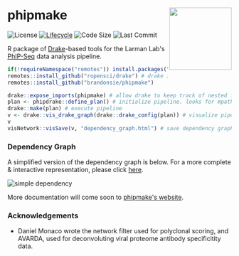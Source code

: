 # phipmake <img src="https://brandonsie.github.io/docs/phipmake.png" align="right" width="140">

![License](https://img.shields.io/github/license/brandonsie/phipmake.svg) 
[![Lifecycle](https://img.shields.io/badge/lifecycle-experimental-orange.svg)](https://www.tidyverse.org/lifecycle/) 
![Code Size](https://img.shields.io/github/languages/code-size/brandonsie/phipmake.svg) 
![Last Commit](https://img.shields.io/github/last-commit/brandonsie/epitopefinder.svg)

R package of [Drake](https://github.com/ropensci/drake)-based tools for the Larman Lab's [PhIP-Seq](https://www.nature.com/articles/s41596-018-0025-6) data analysis pipeline.

``` r  
if(!requireNamespace("remotes")) install.packages("remotes")
remotes::install_github("ropensci/drake") # drake is on CRAN, but phipmake depends on the more recently updated Github version.
remotes::install_github("brandonsie/phipmake")
```  

``` r
drake::expose_imports(phipmake) # allow drake to keep track of nested function dependencies.
plan <- phipdrake::define_plan() # initialize pipeline. looks for mpath.txt and ppath.txt in working directory
drake::make(plan) # execute pipeline
v <- drake::vis_drake_graph(drake::drake_config(plan)) # visualize pipeline dependencies
v
visNetwork::visSave(v, "dependency_graph.html") # save dependency graph
```


### Dependency Graph
A simplified version of the dependency graph is below. For a more complete & interactive representation, please click [here](https://brandonsie.github.io/phipmake/dependency_graph.html).

![simple dependency](https://raw.githubusercontent.com/brandonsie/phipmake/master/docs/simple_dependency.png)

More documentation will come soon to [phipmake's website](https://brandonsie.github.io/phipmake/).

### Acknowledgements
* Daniel Monaco wrote the network filter used for polyclonal scoring, and AVARDA, used for deconvoluting viral proteome antibody specificitity data.  
